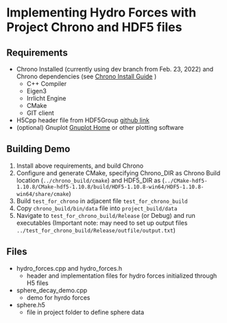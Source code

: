 # Implementing Hydro Forces with Project Chrono and HDF5 files

## Requirements
* Chrono Installed (currently using dev branch from Feb. 23, 2022) and Chrono dependencies (see [Chrono Install Guide](https://api.projectchrono.org/tutorial_install_chrono.html) )
	* C++ Compiler
	* Eigen3
	* Irrlicht Engine
	* CMake
	* GIT client
* H5Cpp header file from HDF5Group [github link](https://github.com/steven-varga/h5cpp)
* (optional) Gnuplot [Gnuplot Home](http://www.gnuplot.info/) or other plotting software

## Building Demo
1. Install above requirements, and build Chrono
2. Configure and generate CMake, specifying Chrono_DIR as Chrono Build location (`../chrono_build/cmake`) and HDF5_DIR as (`../CMake-hdf5-1.10.8/CMake-hdf5-1.10.8/build/HDF5-1.10.8-win64/HDF5-1.10.8-win64/share/cmake`)
3. Build `test_for_chrono` in adjacent file `test_for_chrono_build`
4. Copy `chrono_build/bin/data` file into `project_build/data`
5. Navigate to `test_for_chrono_build/Release` (or Debug) and run executables (Important note: may need to set up output files `../test_for_chrono_build/Release/outfile/output.txt`)

## Files
* hydro_forces.cpp and hydro_forces.h
	* header and implementation files for hydro forces initialized through H5 files
* sphere_decay_demo.cpp
	* demo for hyrdo forces 
* sphere.h5 
	* file in project folder to define sphere data